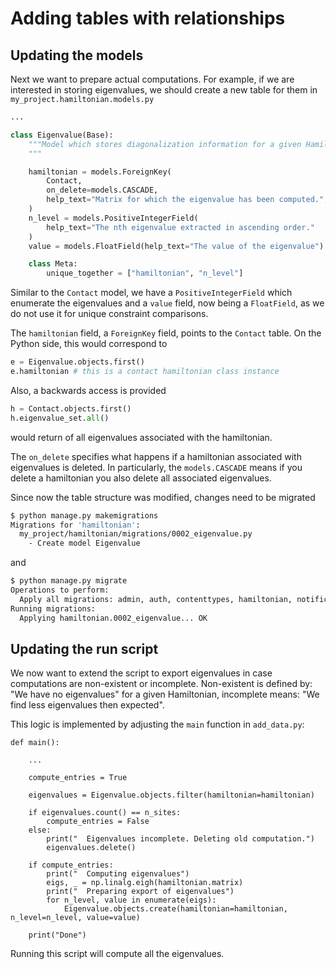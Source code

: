 # Adding tables with relationships


## Updating the models
Next we want to prepare actual computations.
For example, if we are interested in storing eigenvalues, we should create a new table for them in `my_project.hamiltonian.models.py`

```python
...

class Eigenvalue(Base):
    """Model which stores diagonalization information for a given Hamiltonian
    """

    hamiltonian = models.ForeignKey(
        Contact,
        on_delete=models.CASCADE,
        help_text="Matrix for which the eigenvalue has been computed.",
    )
    n_level = models.PositiveIntegerField(
        help_text="The nth eigenvalue extracted in ascending order."
    )
    value = models.FloatField(help_text="The value of the eigenvalue")

    class Meta:
        unique_together = ["hamiltonian", "n_level"]
```

Similar to the `Contact` model, we have a `PositiveIntegerField` which enumerate the eigenvalues and a `value` field, now being a `FloatField`, as we do not use it for unique constraint comparisons.

The `hamiltonian` field, a `ForeignKey` field, points to the `Contact` table.
On the Python side, this would correspond to
```python
e = Eigenvalue.objects.first()
e.hamiltonian # this is a contact hamiltonian class instance
```
Also, a backwards access is provided
```python
h = Contact.objects.first()
h.eigenvalue_set.all()
```
would return of all eigenvalues associated with the hamiltonian.

The `on_delete` specifies what happens if a hamiltonian associated with eigenvalues is deleted.
In particularly, the `models.CASCADE` means if you delete a hamiltonian you also delete all associated eigenvalues.

Since now the table structure was modified, changes need to be migrated
```bash
$ python manage.py makemigrations
Migrations for 'hamiltonian':
  my_project/hamiltonian/migrations/0002_eigenvalue.py
    - Create model Eigenvalue
```
and
```bash
$ python manage.py migrate
Operations to perform:
  Apply all migrations: admin, auth, contenttypes, hamiltonian, notifications, sessions
Running migrations:
  Applying hamiltonian.0002_eigenvalue... OK
```

## Updating the run script

We now want to extend the script to export eigenvalues in case computations are non-existent or incomplete.
Non-existent is defined by: "We have no eigenvalues" for a given Hamiltonian, incomplete means: "We find less eigenvalues then expected".

This logic is implemented by adjusting the `main` function in `add_data.py`:
```
def main():

    ...

    compute_entries = True

    eigenvalues = Eigenvalue.objects.filter(hamiltonian=hamiltonian)

    if eigenvalues.count() == n_sites:
        compute_entries = False
    else:
        print("  Eigenvalues incomplete. Deleting old computation.")
        eigenvalues.delete()

    if compute_entries:
        print("  Computing eigenvalues")
        eigs, _ = np.linalg.eigh(hamiltonian.matrix)
        print("  Preparing export of eigenvalues")
        for n_level, value in enumerate(eigs):
            Eigenvalue.objects.create(hamiltonian=hamiltonian, n_level=n_level, value=value)

    print("Done")
```
Running this script will compute all the eigenvalues.
